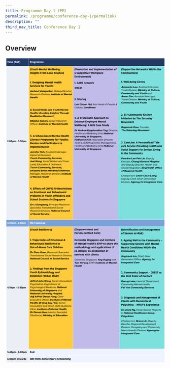 ```yaml
---
title: Programme Day 1 (PM)
permalink: /programme/conference-day-1/permalink/
description: ""
third_nav_title: Conference Day 1
---
```

## Overview
![](/images/day%201%20(pm).png)